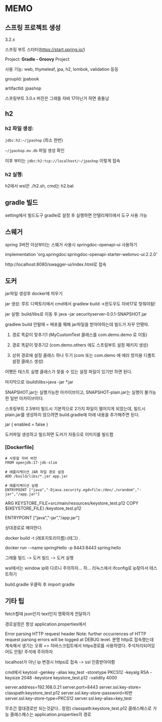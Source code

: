 # MEMO 

## 스프링 프로젝트 생성

3.2.x

스프링 부트 스타터(https://start.spring.io/)

Project: **Gradle - Groovy** Project

사용 기능: web, thymeleaf, jpa, h2, lombok, validation 등등

groupId: jpabook

artifactId: jpashop

스프링부트 3.0.x 버전은 그래들 자바 17아닌거 하면 충돌남


## h2
### h2 파일 생성:

`jdbc:h2:~/jpashop` (최소 한번)

`~/jpashop.mv.db` 파일 생성 확인

이후 부터는 `jdbc:h2:tcp://localhost/~/jpashop` 이렇게 접속

### h2 실행: 

h2에서 wsl은 ./h2.sh, cmd는 h2.bat


## gradle 빌드
setting에서 빌드도구 gradle로 설정 후 실행하면 안텔리제이에서 도구 사용 가능 


## 스웨거
spring 3버전 이상부터는 스웨거 사용시  springdoc-openapi-ui 사용하기

implementation 'org.springdoc:springdoc-openapi-starter-webmvc-ui:2.2.0'

http://localhost:8080/swagger-ui/index.html로 접속


## 도커
jar파일 생성후 docker에 띄우기

jar 생성: 루트 디렉토리에서 cmd에서 gradlew build ->윈도우도 자바17로 맞춰야됨!

jar 실행: build/libs로 이동 후 java -jar securityserver-0.0.1-SNAPSHOT.jar


gradlew build 안될때 = 배포를 웨해 jar파일을 받아야하는데 빌드가 자꾸 안됐따.

1. 경로 똑같이 맞추기1 (MyCustomTest 클래스를 com.demo.demo 로 이동)

2. 경로 똑같이 맞추기2 (com.demo.others 에도 스프링부트 설정 패키지 생성)

3. 상위 경로에 설정 클래스 하나 두기 (com 또는 com.demo 에 에러 방지용 디폴트 설정 클래스 생성)

어쨌든 테스트 실행 클래스가 찾을 수 있는 설정 파일이 있기만 하면 된다.

마지막으로 \build\libs>java -jar *.jar

SNAPSHOT.jar는 실행가능한 아카이브이고, SNAPSHOT-plain.jar는 실행이 불가능한 일반 아카이브이다.

스프링부트 2.5부터 빌드시 기본적으로 2가지 파일이 떨어지게 되었는데, 빌드시 plain.jar를 생성하지 않으려면 build.gradle에 아래 내용을 추가해주면 된다.

  jar {
      enabled = false
  }




도커파일 생성하고 빌드하면 도커가 자동으로 이미지를 빌드함

### [Dockerfile]
```
# 사용할 자바 버전
FROM openjdk:17-jdk-slim

# 애플리케이션 JAR 파일 경로 설정
ADD /build/libs/*.jar app.jar

# 애플리케이션 실행
ENTRYPOINT ["java","-Djava.security.egd=file:/dev/./urandom","-jar","/app.jar"]
```

ARG KEYSTORE_FILE=src/main/resources/keystore_test.p12
COPY ${KEYSTORE_FILE} /keystore_test.p12

ENTRYPOINT ["java","-jar","/app.jar"]


상대경로로 해야한다.

docker build -t (레포지토리이름):(테그) .

docker run --name springHello -p 8443:8443 spring:hello



그래들 빌드 -> 도커 빌드 -> 도커 실행


wsl에서는 window ip와 다르니 주의하자... 하... 리눅스에서 ifconfig로 ip찾아서 테스트하기

build.gradle 우클릭 후 import gradle


## 기타 팁
fetch할때 json인지 text인지 명확하게 전달하기


경로설정은 항상 application.properties에서

Error parsing HTTP request header Note: further occurrences of HTTP request parsing errors will be logged at DEBUG level.
분명 http로 접속했는데 계속해서 생기는 오류 => 자바스크립트에서 https경로를 사용하였다. 주석처리되어있어도 안됨! 주석에 주의하자

localhost가 아닌 ip 변경시 https로 접속 -> ssl 인증받아야함

cmd에서 
keytool -genkey -alias key_test -storetype PKCS12 -keyalg RSA -keysize 2048 -keystore keystore_test.p12 -validity 4000

server.address=192.168.0.21
server.port=8443
server.ssl.key-store= classpath:keystore_test.p12
server.ssl.key-store-password=비번
server.ssl.key-store-type=PKCS12
server.ssl.key-alias=key_test

무조건 절대경로만 되는것같다.. 정정) classpath:keystore_test.p12 클래스패스로 가능 클래스패스는 application.properties의 경로



